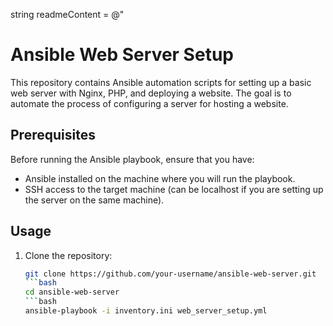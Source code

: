 string readmeContent = @"
# Ansible Web Server Setup

This repository contains Ansible automation scripts for setting up a basic web server with Nginx, PHP, and deploying a website. The goal is to automate the process of configuring a server for hosting a website.

## Prerequisites

Before running the Ansible playbook, ensure that you have:
- Ansible installed on the machine where you will run the playbook.
- SSH access to the target machine (can be localhost if you are setting up the server on the same machine).

## Usage

1. Clone the repository:

   ```bash
   git clone https://github.com/your-username/ansible-web-server.git
   ```bash
   cd ansible-web-server
   ```bash
   ansible-playbook -i inventory.ini web_server_setup.yml
